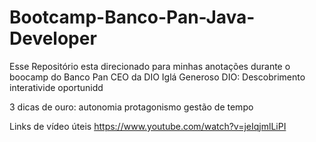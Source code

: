 # Bootcamp-Banco-Pan-Java-Developer
Esse Repositório esta direcionado para minhas anotações durante o boocamp do Banco Pan
CEO da DIO Iglá Generoso
DIO:
Descobrimento
interativide
oportunidd

3 dicas de ouro:
autonomia
protagonismo
gestão de tempo

Links de vídeo úteis
https://www.youtube.com/watch?v=jeIqjmlLiPI
